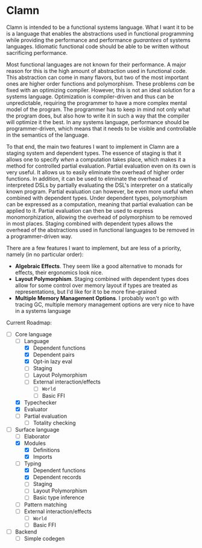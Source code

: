 # Clamn
Clamn is intended to be a functional systems language. What I want it to be is a language that enables the abstractions used in functional programming while providing the performance and performance *guarantees* of systems languages. Idiomatic functional code should be able to be written without sacrificing performance.

Most functional languages are not known for their performance. A major reason for this is the high amount of abstraction used in functional code. This abstraction can come in many flavors, but two of the most important ones are higher order functions and polymorphism. These problems *can* be fixed with an optimizing compiler. However, this is not an ideal solution for a systems language. Optimization is compiler-driven and thus can be unpredictable, requiring the programmer to have a more complex mental model of the program. The programmer has to keep in mind not only what the program does, but also how to write it in such a way that the compiler will optimize it the best. In any systems language, performance should be programmer-driven, which means that it needs to be visible and controllable in the semantics of the language.

To that end, the main two features I want to implement in Clamn are a staging system and dependent types. The essence of staging is that it allows one to specify *when* a computation takes place, which makes it a method for controlled partial evaluation. Partial evaluation even on its own is very useful. It allows us to easily eliminate the overhead of higher order functions. In addition, it can be used to eliminate the overhead of interpreted DSLs by partially evaluating the DSL's interpreter on a statically known program. Partial evaluation can however, be even more useful when combined with dependent types. Under dependent types, polymorphism can be expressed as a computation, meaning that partial evaluation can be applied to it. Partial evaluation can then be used to express monomorphization, allowing the overhead of polymorphism to be removed in most places. Staging combined with dependent types allows the overhead of the abstractions used in functional languages to be removed in a programmer-driven way.

There are a few features I want to implement, but are less of a priority, namely (in no particular order):
* **Algebraic Effects**. They seem like a good alternative to monads for effects, their ergonomics look nice.
* **Layout Polymorphism**. Staging combined with dependent types does allow for some control over memory layout if types are treated as representations, but I'd like for it to be more fine-grained
* **Multiple Memory Management Options**. I probably won't go with tracing GC, multiple memory management options are very nice to have in a systems language

Current Roadmap:
- [ ] Core language
    - [ ] Language
        - [x] Dependent functions
        - [x] Dependent pairs
        - [x] Opt-in lazy eval
        - [ ] Staging
        - [ ] Layout Polymorphism
        - [ ] External interaction/effects
            - [ ] `World`
            - [ ] Basic FFI 
    - [x] Typechecker
    - [x] Evaluator
    - [ ] Partial evaluation
        - [ ] Totality checking
- [ ] Surface language
    - [ ] Elaborator
    - [x] Modules
        - [x] Definitions
        - [x] Imports
    - [ ] Typing
        - [x] Dependent functions
        - [x] Dependent records
        - [ ] Staging
        - [ ] Layout Polymorphism
        - [ ] Basic type inference
    - [ ] Pattern matching
    - [ ] External interaction/effects
        - [ ] `World`
        - [ ] Basic FFI
- [ ] Backend
    - [ ] Simple codegen